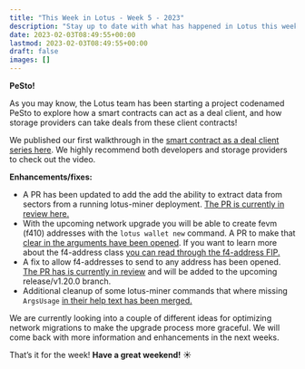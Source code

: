 ```yaml
---
title: "This Week in Lotus - Week 5 - 2023"
description: "Stay up to date with what has happened in Lotus this week"
date: 2023-02-03T08:49:55+00:00
lastmod: 2023-02-03T08:49:55+00:00
draft: false
images: []
---
```


**PeSto!**

As you may know, the Lotus team has been starting a project codenamed PeSto to explore how a smart contracts can act as a deal client, and how storage providers can take deals from these client contracts!

We published our first walkthrough in the [smart contract as a deal client series here](https://pl-strflt.notion.site/Smart-Contract-as-a-Client-Part-I-b939f665adb242528299d995793fbfe4). We highly recommend both developers and storage providers to check out the video.

**Enhancements/fixes:**

- A PR has been updated to add the add the ability to extract data from sectors from a running lotus-miner deployment. [The PR is currently in review here.](https://github.com/filecoin-project/lotus/pull/10169)
- With the upcoming network upgrade you will be able to create fevm (f410) addresses with the `lotus wallet new` command. A PR to make that [clear in the arguments have been opened](https://github.com/filecoin-project/lotus/pull/10179). If you want to learn more about the f4-address class [you can read through the f4-address FIP.](https://github.com/filecoin-project/FIPs/discussions/473)
- A fix to allow f4-addresses to send to any address has been opened. [The PR has is currently in review](https://github.com/filecoin-project/lotus/pull/10160) and will be added to the upcoming release/v1.20.0 branch.
- Additional cleanup of some lotus-miner commands that where missing `ArgsUsage` [in their help text has been merged.](https://github.com/filecoin-project/lotus/pull/10147)

We are currently looking into a couple of different ideas for optimizing network migrations to make the upgrade process more graceful. We will come back with more information and enhancements in the next weeks.

That’s it for the week! **Have a great weekend!** :sunny: